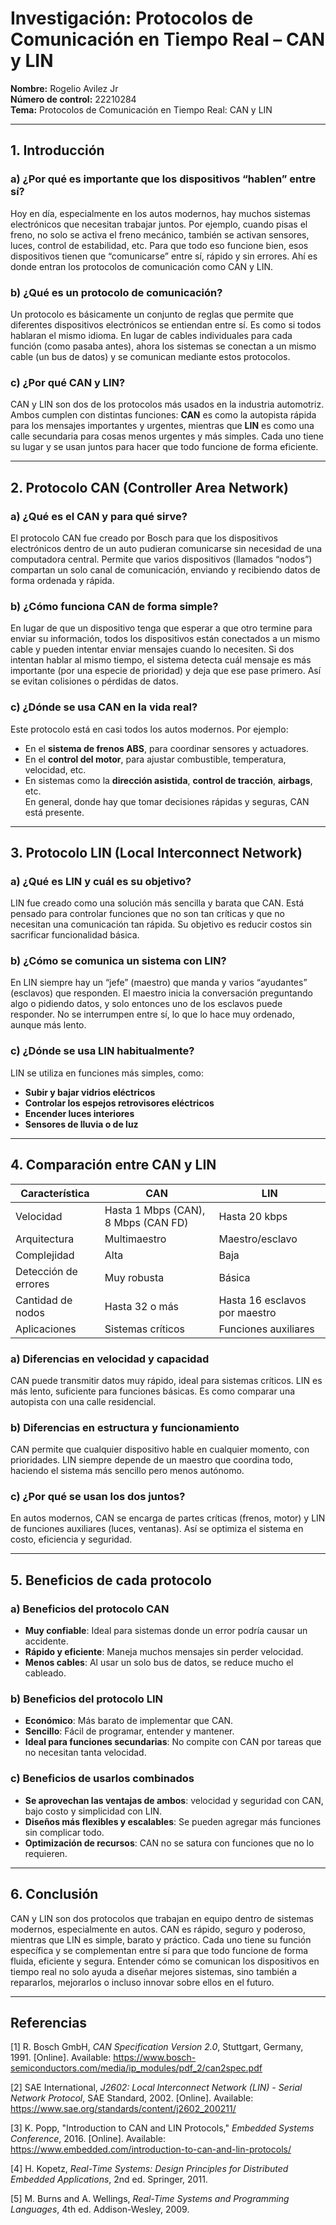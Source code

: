 # Investigación: Protocolos de Comunicación en Tiempo Real – CAN y LIN

**Nombre:** Rogelio Avilez Jr  
**Número de control:** 22210284  
**Tema:** Protocolos de Comunicación en Tiempo Real: CAN y LIN

---

## 1. Introducción

### a) ¿Por qué es importante que los dispositivos “hablen” entre sí?  
Hoy en día, especialmente en los autos modernos, hay muchos sistemas electrónicos que necesitan trabajar juntos. Por ejemplo, cuando pisas el freno, no solo se activa el freno mecánico, también se activan sensores, luces, control de estabilidad, etc. Para que todo eso funcione bien, esos dispositivos tienen que “comunicarse” entre sí, rápido y sin errores. Ahí es donde entran los protocolos de comunicación como CAN y LIN.

### b) ¿Qué es un protocolo de comunicación?  
Un protocolo es básicamente un conjunto de reglas que permite que diferentes dispositivos electrónicos se entiendan entre sí. Es como si todos hablaran el mismo idioma. En lugar de cables individuales para cada función (como pasaba antes), ahora los sistemas se conectan a un mismo cable (un bus de datos) y se comunican mediante estos protocolos.

### c) ¿Por qué CAN y LIN?  
CAN y LIN son dos de los protocolos más usados en la industria automotriz. Ambos cumplen con distintas funciones: **CAN** es como la autopista rápida para los mensajes importantes y urgentes, mientras que **LIN** es como una calle secundaria para cosas menos urgentes y más simples. Cada uno tiene su lugar y se usan juntos para hacer que todo funcione de forma eficiente.

---

## 2. Protocolo CAN (Controller Area Network)

### a) ¿Qué es el CAN y para qué sirve?  
El protocolo CAN fue creado por Bosch para que los dispositivos electrónicos dentro de un auto pudieran comunicarse sin necesidad de una computadora central. Permite que varios dispositivos (llamados “nodos”) compartan un solo canal de comunicación, enviando y recibiendo datos de forma ordenada y rápida.

### b) ¿Cómo funciona CAN de forma simple?  
En lugar de que un dispositivo tenga que esperar a que otro termine para enviar su información, todos los dispositivos están conectados a un mismo cable y pueden intentar enviar mensajes cuando lo necesiten. Si dos intentan hablar al mismo tiempo, el sistema detecta cuál mensaje es más importante (por una especie de prioridad) y deja que ese pase primero. Así se evitan colisiones o pérdidas de datos.

### c) ¿Dónde se usa CAN en la vida real?  
Este protocolo está en casi todos los autos modernos. Por ejemplo:  
- En el **sistema de frenos ABS**, para coordinar sensores y actuadores.  
- En el **control del motor**, para ajustar combustible, temperatura, velocidad, etc.  
- En sistemas como la **dirección asistida**, **control de tracción**, **airbags**, etc.  
En general, donde hay que tomar decisiones rápidas y seguras, CAN está presente.

---

## 3. Protocolo LIN (Local Interconnect Network)

### a) ¿Qué es LIN y cuál es su objetivo?  
LIN fue creado como una solución más sencilla y barata que CAN. Está pensado para controlar funciones que no son tan críticas y que no necesitan una comunicación tan rápida. Su objetivo es reducir costos sin sacrificar funcionalidad básica.

### b) ¿Cómo se comunica un sistema con LIN?  
En LIN siempre hay un “jefe” (maestro) que manda y varios “ayudantes” (esclavos) que responden. El maestro inicia la conversación preguntando algo o pidiendo datos, y solo entonces uno de los esclavos puede responder. No se interrumpen entre sí, lo que lo hace muy ordenado, aunque más lento.

### c) ¿Dónde se usa LIN habitualmente?  
LIN se utiliza en funciones más simples, como:  
- **Subir y bajar vidrios eléctricos**  
- **Controlar los espejos retrovisores eléctricos**  
- **Encender luces interiores**  
- **Sensores de lluvia o de luz**  

---

## 4. Comparación entre CAN y LIN

| Característica       | CAN                      | LIN                          |
|----------------------|--------------------------|------------------------------|
| Velocidad            | Hasta 1 Mbps (CAN), 8 Mbps (CAN FD) | Hasta 20 kbps     |
| Arquitectura         | Multimaestro             | Maestro/esclavo              |
| Complejidad          | Alta                     | Baja                         |
| Detección de errores | Muy robusta              | Básica                       |
| Cantidad de nodos    | Hasta 32 o más           | Hasta 16 esclavos por maestro|
| Aplicaciones         | Sistemas críticos        | Funciones auxiliares         |

### a) Diferencias en velocidad y capacidad  
CAN puede transmitir datos muy rápido, ideal para sistemas críticos. LIN es más lento, suficiente para funciones básicas. Es como comparar una autopista con una calle residencial.

### b) Diferencias en estructura y funcionamiento  
CAN permite que cualquier dispositivo hable en cualquier momento, con prioridades. LIN siempre depende de un maestro que coordina todo, haciendo el sistema más sencillo pero menos autónomo.

### c) ¿Por qué se usan los dos juntos?  
En autos modernos, CAN se encarga de partes críticas (frenos, motor) y LIN de funciones auxiliares (luces, ventanas). Así se optimiza el sistema en costo, eficiencia y seguridad.

---

## 5. Beneficios de cada protocolo

### a) Beneficios del protocolo CAN  
- **Muy confiable**: Ideal para sistemas donde un error podría causar un accidente.  
- **Rápido y eficiente**: Maneja muchos mensajes sin perder velocidad.  
- **Menos cables**: Al usar un solo bus de datos, se reduce mucho el cableado.

### b) Beneficios del protocolo LIN  
- **Económico**: Más barato de implementar que CAN.  
- **Sencillo**: Fácil de programar, entender y mantener.  
- **Ideal para funciones secundarias**: No compite con CAN por tareas que no necesitan tanta velocidad.

### c) Beneficios de usarlos combinados  
- **Se aprovechan las ventajas de ambos**: velocidad y seguridad con CAN, bajo costo y simplicidad con LIN.  
- **Diseños más flexibles y escalables**: Se pueden agregar más funciones sin complicar todo.  
- **Optimización de recursos**: CAN no se satura con funciones que no lo requieren.

---

## 6. Conclusión

CAN y LIN son dos protocolos que trabajan en equipo dentro de sistemas modernos, especialmente en autos. CAN es rápido, seguro y poderoso, mientras que LIN es simple, barato y práctico. Cada uno tiene su función específica y se complementan entre sí para que todo funcione de forma fluida, eficiente y segura. Entender cómo se comunican los dispositivos en tiempo real no solo ayuda a diseñar mejores sistemas, sino también a repararlos, mejorarlos o incluso innovar sobre ellos en el futuro.

---
## Referencias

[1] R. Bosch GmbH, *CAN Specification Version 2.0*, Stuttgart, Germany, 1991. [Online]. Available: https://www.bosch-semiconductors.com/media/ip_modules/pdf_2/can2spec.pdf

[2] SAE International, *J2602: Local Interconnect Network (LIN) - Serial Network Protocol*, SAE Standard, 2002. [Online]. Available: https://www.sae.org/standards/content/j2602_200211/

[3] K. Popp, "Introduction to CAN and LIN Protocols," *Embedded Systems Conference*, 2016. [Online]. Available: https://www.embedded.com/introduction-to-can-and-lin-protocols/

[4] H. Kopetz, *Real-Time Systems: Design Principles for Distributed Embedded Applications*, 2nd ed. Springer, 2011.

[5] M. Burns and A. Wellings, *Real-Time Systems and Programming Languages*, 4th ed. Addison-Wesley, 2009.
